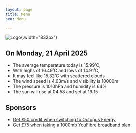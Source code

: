 ```yaml
---
layout: page
title: Menu
seo: Menu

---
```


![Logo](/images/logo.jpg){:width="832px"}

<!-- weather_marker starts -->
## On Monday, 21 April 2025

- The average temperature today is 15.99˚C,
- With highs of 16.49˚C and lows of 14.91˚C,
- It may feel like 15.32˚C with scattered clouds
- The wind speed is 4.63m/s and visibility is 10000m
- The pressure is 1010hPa and humidity is 64%
- The sun will rise at 04:58 and set at 19:15

<!-- weather_marker ends -->

## Sponsors

- [Get £50 credit when switching to Octopus Energy](https://bit.ly/3oD1nnS)
- [Get £75 when taking a 1000mb YouFibre broadband plan](https://aklam.io/91zWhU?)



